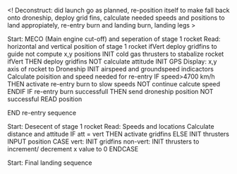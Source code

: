 <! Deconstruct: did launch go as planned, re-position itself to make fall back onto droneship, deploy grid fins, calculate needed speeds and positions to land appropiately, re-entry burn and landing burn, landing legs  >

<!Objects: equalizing and balancing rocket, re-entry burn, Airspeed of rocket, Ground speed of rocket, Fuel left on board, locations of droneship, difference of altitude of rocket vs droneship, final landing burn,  deploying carbon fiber landing legs,>
<!Functions: INIT cold gas thrusters to upright and stabalize rocket
INIT Airspeed indicators
INIT Groundspeed indicators
INIT GPS
INIT Thrust >

Start: MECO (Main engine cut-off) and seperation of stage 1 rocket
Read: horizontal and vertical position of stage 1 rocket
ifVert deploy gridfins to guide
    not compute x,y positions 
INIT cold gas thrusters to stabalize rocket
    ifVert THEN deploy gridfins
        NOT calculate attitude
INIT GPS
Display: x,y axis of rocket to Droneship
INIT airspeed and groundspeed indicactors
Calculate poisition and speed needed for re-entry
    IF speed>4700 km/h THEN activate re-entry burn to slow speeds
        NOT continue calcute speed 
    ENDIF
IF re-entry burn successfull THEN send droneship position
    NOT successful READ position

END re-entry sequence


Start: Desecent of stage 1 rocket
Read: Speeds and locations
Calculate distance and attitude
IF att \= vert THEN activate gridfins
    ELSE INIT thrusters
INPUT position
CASE 
    vert: INIT gridfins 
    non-vert: INIT thrusters to increment/ decrement x value to 0 
ENDCASE 

Start: Final landing sequence
    





